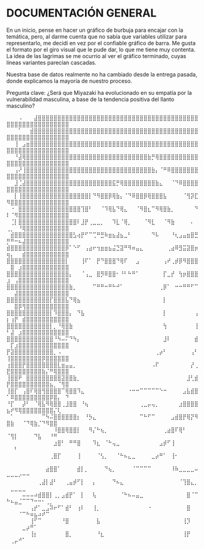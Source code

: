 # DOCUMENTACIÓN GENERAL 
En un inicio, pense en hacer un gráfico de burbuja para encajar con la temática, pero, al darme cuenta que no sabía que variables utilizar para representarlo, me decidí en vez por el confiable gráfico de barra. Me gusta el formato por el giro visual que le pude dar, lo que me tiene muy contenta. La idea de las lagrimas se me ocurrio al ver el gráfico terminado, cuyas líneas variantes parecían cascadas. 

Nuestra base de datos realmente no ha cambiado desde la entrega pasada, donde explicamos la mayoría de nuestro proceso. 

Pregunta clave: ¿Será que Miyazaki ha evolucionado en su empatía por la vulnerabilidad masculina, a base de la tendencia positiva del llanto masculino?






⠀⠀⠀⠠⠀⠀⠀⣼⣿⣿⣿⣿⣿⣿⣿⣿⣿⣿⣿⣿⣿⣿⣿⣿⣿⣿⣿⣿⣿⣿⣿⣿⣿⣿⣿⣿⣿⣿⣿⣿⣿⣿⣿⣿⣿⣿⣿⣿⣿⣿⣿⣿⣿⣿⣿⣿⣿⣿⣿⣿⣿⣿⣿⣿⣿
⠀⠀⠀⠁⠀⠀⣾⣿⣿⣿⣿⣿⣿⣿⣿⣿⣿⣿⣿⣿⣿⣿⣿⣿⣿⣿⣿⣿⣿⣿⣿⣿⣿⣿⣿⣿⣿⣿⣿⣿⣿⣿⣿⣿⣿⣿⣿⣿⣿⣿⣿⣿⣿⣿⣿⣿⣿⣿⣿⣿⣿⣿⣿⣿⣿
⠀⠀⢸⠀⣠⣶⣿⣿⣿⣿⣿⣿⣿⣿⣿⣿⣿⣿⣿⣿⣿⣿⣿⣿⣿⣿⣿⣿⣿⣿⣿⣿⣿⣿⣿⣿⣿⣿⣿⣿⣿⣿⣿⣿⣿⣿⣿⣿⣿⣿⣿⣿⣿⣿⣿⣿⣿⣿⣿⣿⣿⣿⣿⣿⣿
⠀⠀⠘⣼⢿⣿⣿⣿⣿⣿⣿⣿⣿⣿⣿⣿⣿⣿⣿⣿⣿⣿⣿⣿⣿⣿⣿⣿⣿⣿⣿⣿⣿⣿⣿⣿⣷⡛⢿⣿⣿⣿⣿⣿⣿⣿⣿⣿⣿⣿⣿⣿⣿⣿⣿⣿⣿⣿⣿⣿⣿⣿⣿⣿⣿
⠀⠀⢠⠜⢸⣿⣿⣿⣿⣿⣿⣿⣿⣿⣿⣿⣿⣿⣿⣿⣿⣿⣿⣿⣿⣿⣿⣿⣿⣿⣿⣿⣿⣿⣿⣿⣿⣷⡄⠈⠛⠿⣿⣿⣿⣿⣿⣿⣿⣿⣿⣿⣿⣿⣿⣿⣿⣿⣿⣿⣿⣿⣿⣿⣿
⠀⠀⣸⢈⣼⣿⣿⣿⣿⣿⣿⣿⣿⣿⣿⣿⣿⣿⣿⣿⣿⣿⣿⣿⣿⣿⣿⣯⡛⢿⣿⣿⣿⣿⣿⣿⣿⣿⣷⣄⠀⠀⠈⠙⠿⣿⣿⣿⣿⣿⣿⣿⣿⣿⣿⣿⣿⣿⣿⣿⣿⣿⣿⣿⣿
⠀⠀⡇⢸⣿⣿⣿⣿⣿⣿⣿⣿⣿⣿⣿⣿⣿⣿⣿⣿⣿⡇⠙⠻⣿⣿⡿⢿⣷⡄⠈⠙⠿⣿⣿⡿⢿⣿⣿⣿⣧⠀⠀⠀⠀⠈⢻⡽⣏⠻⣿⣿⣿⣿⣿⣿⣿⣿⣿⣿⣿⣿⣿⣿⣿
⠀⠐⠀⣿⣿⣿⣿⣿⣿⣿⣿⣿⣿⣿⣿⣿⣿⣿⣿⢹⣿⠃⠀⠀⠈⠹⢿⣧⠙⢿⣄⠀⠀⠈⠻⣿⣆⠉⠻⢿⣿⣷⡀⠀⠀⠀⠀⠀⠙⠇⠈⠻⣿⣿⣿⣿⣿⣿⣿⣿⣿⣿⣿⣿⣿
⠀⢈⡇⣿⣿⣿⣿⣿⣿⣿⣿⣿⣿⣿⣿⣿⣿⣿⠇⣸⡟⢀⣀⣀⡀⠀⠀⠹⣇⠈⢿⡀⠀⠀⠀⠈⠻⣇⠀⠀⠈⠻⣷⠀⠀⠀⠀⠄⠀⢀⡀⠀⠘⢿⣿⣿⣿⣿⣿⣿⣿⣿⣿⣿⣿
⠀⣾⣿⣿⣿⣿⣿⣿⣿⣿⣿⣿⣿⣿⣿⣿⣿⣣⢴⡟⠋⠉⢉⠛⣛⠷⣶⣦⣼⣦⣀⠃⠀⠀⠀⠀⠀⠙⠧⠀⠀⠀⠘⢆⣠⣤⣶⣿⣛⡛⠛⠒⠦⣼⣿⣿⣿⣿⣿⣿⣿⣿⣿⣿⣿
⣾⣿⣿⣿⣿⣿⣿⣿⣿⣿⣿⣿⣿⣿⣿⡿⠁⠑⠋⠀⢠⣴⠖⢲⣶⣶⣦⣬⣙⣽⠛⠻⠶⣤⣄⠀⠀⠀⠀⠀⠀⢀⣴⠿⣻⣭⣽⣿⡶⢶⡄⠀⠀⣾⣿⣿⣿⣿⣿⣿⣿⣿⣿⣿⣿
⣿⣿⣿⣿⣿⣿⣿⣿⣿⣿⣿⣿⣿⣿⣿⡇⠀⠀⠀⢸⠏⠁⠀⡟⠙⣿⣿⣿⠙⢿⠏⠀⠀⣠⠀⠀⠀⠀⠀⠀⢠⠞⢀⡾⡿⠻⣿⣿⣿⠀⣿⠀⣰⣿⣿⣿⣿⣿⣿⣿⣿⣿⣿⣿⣿
⣿⣿⣿⣿⣿⣿⣿⣿⣿⣿⣿⣿⣿⣿⣿⣿⡄⠀⠀⠈⢠⣀⠀⣿⡻⠿⣿⣿⠂⠘⠃⠓⠛⠁⠀⠀⠀⠀⠀⠀⡏⣀⡞⠀⢳⡶⣿⣿⣿⣰⠀⢠⣿⣿⣿⣿⣿⣿⣿⣿⣿⣿⣿⣿⣿
⣿⣿⣿⣿⣿⣿⣿⣿⣿⣿⣿⣿⣿⣿⣿⣿⣷⡀⠀⠀⠀⠀⠉⠛⠛⠒⠛⠓⠚⠁⠀⠀⠀⠀⠀⠀⠀⠀⠀⢀⡿⠁⠀⠒⠒⠛⠛⠋⠉⠀⠀⣼⣿⣿⣿⣿⣿⣿⣿⣿⣿⣿⣿⣿⣿
⣿⣿⣿⣿⣿⣿⣿⣿⣿⣿⣿⡏⣿⣿⣿⣧⠙⢿⣦⠀⠀⠀⠀⠀⠀⠀⠀⠀⠀⠀⠀⠀⠀⠀⠀⠀⠀⠀⠀⠀⡇⠀⠀⠀⠀⠀⠀⠀⠀⠀⠀⣿⡿⢻⣿⣿⣿⣿⣿⣿⣿⣿⣿⣿⣿
⣿⣿⣿⣿⣿⣿⣿⣿⣿⣿⣿⡇⠹⣿⣿⣿⡄⠀⠙⣧⠀⠀⠀⠀⠀⠀⠀⠀⠀⠀⠀⠀⠀⠀⠀⠀⠀⠀⠀⠀⡇⠀⠀⠀⠀⠀⠀⠀⢠⡆⢰⡟⠀⣾⣿⣿⣿⣿⣿⣿⣿⣿⣿⣿⣿
⣿⣿⣿⣿⣿⣿⣿⣿⣿⣿⣿⡇⡀⠘⢿⣿⣷⠀⠀⠀⠀⠀⠀⠀⠀⠀⠀⠀⠀⠀⠀⠀⠀⠀⠀⠀⠀⠀⠀⠀⢳⠀⠀⠀⠀⠀⠀⠀⢸⠃⣼⠀⣰⣿⣿⣿⣿⣿⣿⣿⣿⣿⣿⣿⣿
⣿⣿⣿⣿⣿⣿⣿⣿⣿⣿⣿⣿⠘⠳⠤⠍⠙⠳⡄⠀⠀⠀⠀⠀⠀⠀⠀⠀⠀⠀⠀⠀⠀⠀⠀⠀⠀⠀⠀⠀⣸⠇⠀⠀⠀⠀⠀⠀⣾⠀⡏⣰⣿⣿⣿⣿⣿⣿⣿⣿⣿⣿⣿⣿⣿
⡟⣽⣿⣿⣿⣿⣿⣿⣿⣿⣿⣿⡀⠠⠀⠀⠀⠀⠀⠀⠀⠀⠀⠀⠀⠀⠀⠀⠀⠀⠀⠀⠀⠀⠀⠀⠀⠀⢀⡴⠃⠀⠀⠀⠀⠀⠀⢠⠃⢸⣿⣿⣿⣿⣿⣿⣿⣿⡿⣿⣿⣿⣿⣿⣿
⢰⣿⣿⣿⡟⣿⣿⣿⣿⣿⣿⣿⣿⣇⣶⣤⣤⡀⠀⠀⠀⠀⠀⠀⠀⠀⠀⠀⠀⠀⠀⠀⠀⠀⠀⠀⠀⠠⠏⠀⠀⠀⠀⠀⠀⠀⠀⡜⢀⣟⣿⣿⣿⣿⣿⣿⣿⣿⣷⡌⠛⢿⣿⣿⣿
⢸⣿⣿⠟⠀⣿⣿⣿⣿⣿⣿⣿⣿⣿⣽⣿⣿⣷⡀⠀⠀⠀⠀⠀⠀⠀⠀⠀⠀⠀⠀⠀⠀⠀⠀⠀⠀⠀⠀⠀⠀⠀⠀⠀⠀⠀⣸⢃⣾⡟⣿⣿⣿⣿⣿⣿⣿⣿⣿⣿⣦⡀⠈⢻⣿
⢸⣿⡏⠀⢠⣿⠏⢿⣿⢻⣿⣿⣿⣿⠉⢿⣿⣿⠹⣄⠀⠀⠀⠀⠀⠀⠀⠀⠀⠀⠀⠐⠒⠒⠉⠉⠉⠉⠉⠑⠒⠀⠀⠀⠀⣠⣧⣾⣿⠁⠿⣿⣿⣿⣿⣿⣿⣿⣿⣿⡿⣿⡄⠀⠙
⠘⡏⠀⠀⡼⠃⠀⠈⢿⣧⠻⢿⣿⣿⢀⣸⣿⣿⠀⠘⢦⠀⠀⠀⠀⠀⠀⠀⠀⠀⠀⠀⠀⠀⢀⣀⡤⢤⡀⠀⠀⠀⠀⠀⣰⣿⣿⣿⣿⣦⠞⠻⢿⣿⣿⣿⣿⣿⣿⣿⣿⡌⢇⠀⠀
⠀⠁⠀⠀⠀⠀⠀⠀⠀⠉⠳⠬⣿⣿⣿⣿⣿⣿⡆⠀⠘⡳⣄⠀⠀⠀⠀⠀⠀⠀⠀⠀⠀⠀⠉⠓⠋⠉⠀⠀⠀⠀⣠⣾⣿⡟⢿⡝⠻⣿⣷⠀⠀⠈⠙⢿⣷⡈⠙⠻⣿⣿⠀⠀⠀
⠀⠀⠀⠀⠀⠀⠀⠀⠀⠀⠀⠀⠸⣿⣿⢿⣿⣿⡇⠀⠀⠻⡌⠓⢦⡀⠀⠀⠀⠀⠀⠀⠀⠀⠀⠀⠀⠀⠀⠀⢀⣴⣿⠏⢿⠃⠀⠀⠀⠈⢻⡇⠀⠀⠀⠀⠙⣧⠀⠀⠘⠛⠀⠀⠀
⠀⠀⠀⠀⠀⠀⠀⠀⠀⠀⠀⠀⣰⣿⠃⠀⠛⠛⣿⠀⠀⠀⠹⣆⠀⠈⠓⢤⣀⠀⠀⠀⠀⠀⠀⠀⠀⠀⠀⣠⡾⠋⢸⠀⠀⠀⠀⠀⠀⠀⠀⠃⠀⠀⠀⠀⠀⠀⠀⠀⠀⠀⠀⠀⠀
⠀⠀⠀⠀⠀⠀⠀⠀⠀⠀⠀⢀⣿⡏⠀⠀⠀⠀⢸⠀⠀⠀⠀⠈⢣⡀⠀⠀⠈⠓⠦⣄⣀⠀⠀⠀⠀⣀⡴⠛⠁⠀⢸⠂⠀⠀⠀⠀⠀⠀⠀⠀⠀⠀⠀⠀⠀⠀⠀⠀⠀⠀⠀⠀⠀
⠀⠀⠀⠀⠀⠀⠀⠀⠀⠀⣴⣿⣿⠁⠀⠀⠀⠀⣾⡇⡀⠀⠀⠀⠀⠙⢦⡀⠀⠀⠀⠀⠈⠉⠉⠉⠉⠀⠀⠀⠀⠀⠸⠷⣀⣀⣀⣀⠤⠤⠤⠤⠔⠒⠒⠀⠀⠀⠀⠀⠀⠀⠀⠀⠀
⠀⠀⠀⠀⠀⠀⠀⠀⢀⣼⡇⣼⠃⠀⠀⢀⣤⡾⠋⡇⠀⠀⡄⠀⠀⠀⠀⠙⠦⣄⠀⠀⠀⠀⠀⠀⠀⠀⠀⠀⠀⠀⠀⠀⠈⢹⣿⣄⡀⠀⣀⣀⣀⣀⠀⠀⠀⠀⠀⠀⠀⠀⠀⠀⠀
⠀⠀⠀⠀⠤⠤⠤⠴⣾⣿⣿⡇⢀⡀⣠⣾⡟⠁⠀⡇⠀⠀⢧⠀⠀⠀⠀⠀⠀⠈⠓⠦⠤⣤⣀⠀⠀⠀⠀⠀⠀⠀⠀⠀⠀⠀⣿⠈⠉⠓⠦⣤⣈⠉⠉⠙⠒⠒⠂⢀⡀⠀⠀⠀⠀
⠀⠀⠀⠀⠀⠀⢠⡞⠁⣀⣠⠽⠖⠋⠁⣾⠃⠀⢰⠇⠀⠀⢸⡀⠀⠀⠀⠀⠀⠀⠀⠀⠀⠀⠀⠀⠐⠀⠀⠀⠀⠀⠀⠀⠀⠀⣿⠀⠀⠀⠀⠀⠈⠉⠓⠶⣦⠴⠞⠉⠀⠀⠀⠀⠀
⠀⠀⠀⠀⠀⠀⢸⠋⠉⠀⠀⠀⠀⠀⠘⣿⠀⠀⠀⠀⠀⠀⠀⣧⠀⠀⠀⠀⠀⠀⠀⠀⠀⠀⠀⠀⠀⠀⠀⠀⠀⠀⠀⠀⠀⢸⡹⠀⠀⠀⠀⠀⠀⣀⡴⠛⠁⠀⠀⠀⠀⠀⠀⠀⠀
⠀⠀⠀⠀⠀⠀⢸⡆⠀⠀⠀⠀⠀⠀⠀⣿⡀⠀⠀⠀⠀⠀⠀⠘⣆⠀⠀⠀⠀⠀⠀⠀⠀⠀⠀⠀⠀⠀⠀⠀⠀⠀⠀⠀⠀⢸⡟⠀⠀⠀⢀⡤⠚⠁⠀⠀⠀⠀⠀⠀⠀⠀⠀⠀⠀
